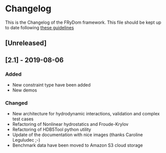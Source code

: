 # Changelog

This is the Changelog of the FRyDom framework.
This file should be kept up to date following [these guidelines](https://keepachangelog.com/en/1.0.0/)


## [Unreleased]


## [2.1] - 2019-08-06

### Added
- New constraint type have been added
- New demos

### Changed
- New architecture for hydrodynamic interactions, validation and complex test cases
- Refactoring of Nonlinear hydrostatics and Froude-Krylov
- Refactoring of HDB5Tool python utility
- Update of the documentation with nice images (thanks Caroline Leguludec ;-) 
- Benchmark data have been moved to Amazon S3 cloud storage
